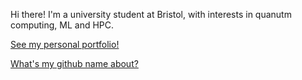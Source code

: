 Hi there! I'm a university student at Bristol, with interests in quanutm computing, ML and HPC.

[See my personal portfolio!](https://www.thomasbale.com)

[What's my github name about?](https://en.wikipedia.org/wiki/Tam_c%C3%BAc)

<!--
**TumCucTom/TumCucTom** is a ✨ _special_ ✨ repository because its `README.md` (this file) appears on your GitHub profile.

Here are some ideas to get you started:

- 🔭 I’m currently working on ...
- 🌱 I’m currently learning ...
- 👯 I’m looking to collaborate on ...
- 🤔 I’m looking for help with ...
- 💬 Ask me about ...
- 📫 How to reach me: ...
- 😄 Pronouns: ...
- ⚡ Fun fact: ...
-->

